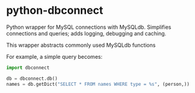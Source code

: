 # python-dbconnect

Python wrapper for MySQL connections with MySQLdb. Simplifies connections and queries; adds logging, debugging and caching.

This wrapper abstracts commonly used MySQLdb functions

For example, a simple query becomes:
~~~python
import dbconnect

db = dbconnect.db()
names = db.getDict("SELECT * FROM names WHERE type = %s", (person,))
~~~
